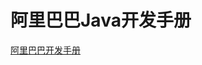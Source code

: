 # 阿里巴巴Java开发手册
 

[阿里巴巴开发手册](http://49.232.21.151/group1/M00/00/00/rBUAEGCRZTmAQLDgABInMJhYML4078.pdf)